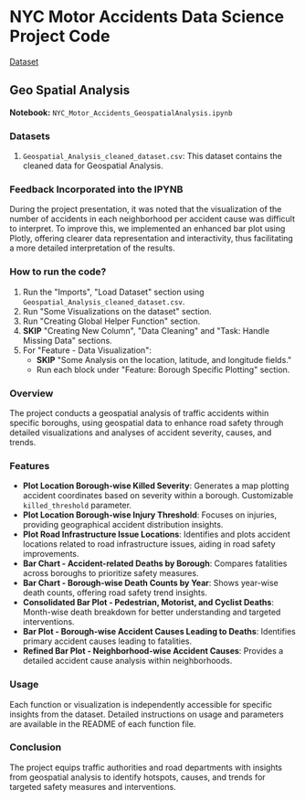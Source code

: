 # NYC Motor Accidents Data Science Project Code

[Dataset](https://drive.google.com/drive/folders/1-O1tgH5R_LXVMhRpYRBOeiw7KEyMVAiJ?usp=sharing)

## Geo Spatial Analysis

**Notebook:** `NYC_Motor_Accidents_GeospatialAnalysis.ipynb`

### Datasets

1) `Geospatial_Analysis_cleaned_dataset.csv`: This dataset contains the cleaned data for Geospatial Analysis.

### Feedback Incorporated into the IPYNB

During the project presentation, it was noted that the visualization of the number of accidents in each neighborhood per accident cause was difficult to interpret. To improve this, we implemented an enhanced bar plot using Plotly, offering clearer data representation and interactivity, thus facilitating a more detailed interpretation of the results.

### How to run the code?

1. Run the "Imports", "Load Dataset" section using `Geospatial_Analysis_cleaned_dataset.csv`.
2. Run "Some Visualizations on the dataset" section.
3. Run "Creating Global Helper Function" section.
4. **SKIP** "Creating New Column", "Data Cleaning" and "Task: Handle Missing Data" sections.
5. For "Feature - Data Visualization":
    - **SKIP** "Some Analysis on the location, latitude, and longitude fields."
    - Run each block under "Feature: Borough Specific Plotting" section.

### Overview

The project conducts a geospatial analysis of traffic accidents within specific boroughs, using geospatial data to enhance road safety through detailed visualizations and analyses of accident severity, causes, and trends.

### Features

- **Plot Location Borough-wise Killed Severity**: Generates a map plotting accident coordinates based on severity within a borough. Customizable `killed_threshold` parameter.
- **Plot Location Borough-wise Injury Threshold**: Focuses on injuries, providing geographical accident distribution insights.
- **Plot Road Infrastructure Issue Locations**: Identifies and plots accident locations related to road infrastructure issues, aiding in road safety improvements.
- **Bar Chart - Accident-related Deaths by Borough**: Compares fatalities across boroughs to prioritize safety measures.
- **Bar Chart - Borough-wise Death Counts by Year**: Shows year-wise death counts, offering road safety trend insights.
- **Consolidated Bar Plot - Pedestrian, Motorist, and Cyclist Deaths**: Month-wise death breakdown for better understanding and targeted interventions.
- **Bar Plot - Borough-wise Accident Causes Leading to Deaths**: Identifies primary accident causes leading to fatalities.
- **Refined Bar Plot - Neighborhood-wise Accident Causes**: Provides a detailed accident cause analysis within neighborhoods.

### Usage

Each function or visualization is independently accessible for specific insights from the dataset. Detailed instructions on usage and parameters are available in the README of each function file.

### Conclusion

The project equips traffic authorities and road departments with insights from geospatial analysis to identify hotspots, causes, and trends for targeted safety measures and interventions.
